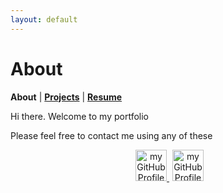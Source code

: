 ```yaml
---
layout: default
---
```


# About
<b>About</b> | <b>[Projects](./projects.html)</b> | <b>[Resume](./resume.html)</b>

<p>Hi there. Welcome to my portfolio</p>

<p>Please feel free to contact me using any of these </p>
<p align="center">
    <a href="https://github.com/maicodes-exe">     
      <img
        alt="my GitHub Profile"
        src="https://external-content.duckduckgo.com/iu/?u=https%3A%2F%2Ftse3.mm.bing.net%2Fth%3Fid%3DOIP.ckeUFk-yid0vfWnd56w7wAHaHa%26pid%3DApi&f=1&ipt=1b7c6ee2c4e94d55bff24573ab7534a4db0a27111893b990049cee59752b2ee8&ipo=images"
        width="50"
        style="padding-left:5px;"
      />
    </a>
       <a href="https://github.com/maicodes-exe">     
      <img
        alt="my GitHub Profile"
        src="https://external-content.duckduckgo.com/iu/?u=https%3A%2F%2Ftse3.mm.bing.net%2Fth%3Fid%3DOIP.ckeUFk-yid0vfWnd56w7wAHaHa%26pid%3DApi&f=1&ipt=1b7c6ee2c4e94d55bff24573ab7534a4db0a27111893b990049cee59752b2ee8&ipo=images"
        width="50"
        style="padding-left:5px;"
      />
    </a>
</p>
